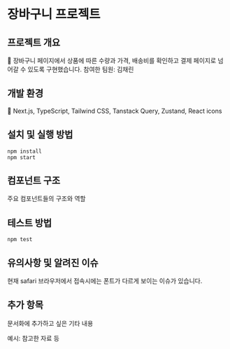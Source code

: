 # 장바구니 프로젝트

## 프로젝트 개요

🚀 장바구니 페이지에서 상품에 따른 수량과 가격, 배송비를 확인하고 결제 페이지로 넘어갈 수 있도록 구현했습니다.
참여한 팀원: 김채린

## 개발 환경

🦖 Next.js, TypeScript, Tailwind CSS, Tanstack Query, Zustand, React icons

## 설치 및 실행 방법

```
npm install
npm start
```

## 컴포넌트 구조

주요 컴포넌트들의 구조와 역할

## 테스트 방법

```
npm test
```

## 유의사항 및 알려진 이슈

현재 safari 브라우저에서 접속시에는 폰트가 다르게 보이는 이슈가 있습니다.

## 추가 항목

문서화에 추가하고 싶은 기타 내용

예시: 참고한 자료 등